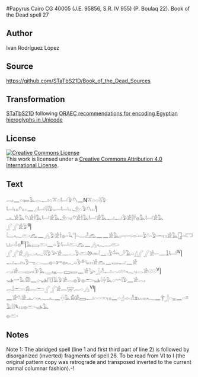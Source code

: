 #Papyrus Cairo CG 40005 (J.E. 95856, S.R. IV 955) (P. Boulaq 22). Book of the Dead spell 27

## Author 

Ivan Rodríguez López

## Source 

https://github.com/STaTbS21D/Book_of_the_Dead_Sources

## Transformation 

[STaTbS21D](https://statbs21d.github.io/) following [ORAEC recommendations for encoding Egyptian hieroglyphs in Unicode](https://github.com/oraec/recommendations-encoding-hieroglyphs)

## License 

<a rel="license" href="http://creativecommons.org/licenses/by/4.0/"><img alt="Creative Commons License" style="border-width:0" src="https://i.creativecommons.org/l/by/4.0/88x31.png" /></a><br />This work is licensed under a <a rel="license" href="http://creativecommons.org/licenses/by/4.0/">Creative Commons Attribution 4.0 International License</a>.

## Text 

<hiero><rubrum>𓂋𓏤𓈖𓏏𓍃𓅓𓂋𓂝𓏏𓎁𓏏𓂡𓅱𓄣𓏤𓈖</rubrum>N𓎁𓏏𓏏𓇋𓇋𓅱<br>
𓂡𓏥𓄣𓏤𓏥𓈖𓈎𓂡𓇋𓇋𓅱𓂷𓂡𓏥𓄂𓏏𓅱𓄣𓏥<sup>I</sup>|𓂜𓀀𓅓𓄣𓏤𓀀𓌂𓅓𓂡𓀀𓅓𓄂𓏏𓏭𓄣𓀀𓌂𓅓𓂡𓀀𓅓𓂝𓂝𓅱𓀀𓋴𓌂𓐍𓅓𓂡𓀀𓅓<br>
𓂾𓂾𓀀𓅱<sup>II</sup>|𓇋𓂋𓆑𓂧𓃹𓈖𓂻𓅱𓀀𓌂𓐍𓏏𓆗𓊹𓏏𓂋𓁐𓃹𓈖𓈖𓀀𓅓𓊪𓏏𓇯𓁹𓍿𓅱𓎗𓏏𓅱𓏛𓏥𓀀𓅓𓉗𓏏𓉐𓂓𓊪𓏏𓎛𓊖<sup>III</sup>|𓅓𓈙𓂧𓈖𓏏𓅱𓂡𓂧𓃹𓈖𓂻𓆑𓂋𓂧<br>
𓂾𓂾𓀀𓂻𓂋𓆑𓇋𓇋𓅱𓅪𓀀𓊃𓂋𓅱𓂧𓌗𓏛𓇋𓈖𓊪𓅱𓃢𓌳𓄿𓏏𓊨𓂾𓂾𓀀𓍿𓊃𓍞𓂡<sup>IV</sup>|𓂝𓂝𓏭𓅱𓁸𓂋𓊃𓐍𓏏𓀒𓐍𓆑𓏏𓅱𓀐𓏥𓀀𓃹𓈖𓉿𓂝𓈖𓀀<br>
𓂋𓏤𓀀𓂋𓉿𓏭𓅱𓅓𓇾𓏤𓈇𓊃𓈙𓉿𓈖𓀀𓅬𓃀𓀭𓂝𓂋𓏏𓄼𓄼𓆑𓏭𓂋𓀀𓇳𓇳<sup>V</sup>|𓊛𓎡𓅓𓏃𓈖𓏏𓊛𓉔𓄿𓅱𓀀𓂋𓐍𓅱𓐍𓂧𓊛𓇋𓏶𓅓𓏏𓎡𓇋𓅱𓈖𓀀𓂋𓏤<br>
𓂋𓌃𓂧𓏏𓀁𓂋𓂧𓂾𓂾𓀀𓂋𓈝𓐛𓏏𓂻<sup>VI</sup>|𓈖𓀀𓄣𓏤𓀀𓊵𓏏𓊪𓆑𓂜𓈖𓏶𓅓𓀁𓀀𓈙𓂝𓏏𓏏𓏒𓏥𓈖𓏏𓊨𓁹𓀭𓁷𓏤𓐞𓏤𓊪𓆑𓈖𓋁𓃀𓏏𓈇𓈖𓏏𓎼𓄿𓇋𓇋𓆰𓏥𓐍𓂧𓊛𓅓<br>
𓐍𓂧<br></hiero>

## Notes 

Note  1: The abridged spell (line 1 and first third part of line 2) is followed by disorganized (inverted) fragments of spell 26. To be read from VI to I (the original pattern copy was retrograde and transposed inverted to the current normal columnar fashion).-!